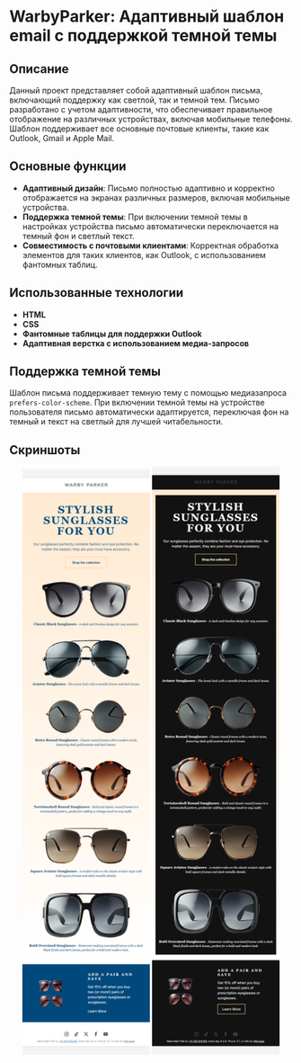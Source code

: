# WarbyParker: Адаптивный шаблон email с поддержкой темной темы

## Описание

Данный проект представляет собой адаптивный шаблон письма, включающий поддержку как светлой, так и темной тем. Письмо разработано с учетом адаптивности, что обеспечивает правильное отображение на различных устройствах, включая мобильные телефоны. Шаблон поддерживает все основные почтовые клиенты, такие как Outlook, Gmail и Apple Mail.

## Основные функции

- **Адаптивный дизайн**: Письмо полностью адаптивно и корректно отображается на экранах различных размеров, включая мобильные устройства.
- **Поддержка темной темы**: При включении темной темы в настройках устройства письмо автоматически переключается на темный фон и светлый текст.
- **Совместимость с почтовыми клиентами**: Корректная обработка элементов для таких клиентов, как Outlook, с использованием фантомных таблиц.

## Использованные технологии

- **HTML**
- **CSS**
- **Фантомные таблицы для поддержки Outlook**
- **Адаптивная верстка с использованием медиа-запросов**

## Поддержка темной темы

Шаблон письма поддерживает темную тему с помощью медиазапроса `prefers-color-scheme`. При включении темной темы на устройстве пользователя письмо автоматически адаптируется, переключая фон на темный и текст на светлый для лучшей читабельности.

## Скриншоты

<p align="center">
  <img src="screen.png" alt="Светлая тема" width="45%" />
  <img src="screen-dark.png" alt="Темная тема" width="45%" />
</p>
